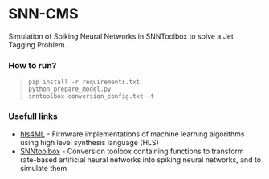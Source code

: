 # SNN-CMS
Simulation of Spiking Neural Networks in SNNToolbox to solve a Jet Tagging Problem.

### How to run?
>~~~~
>pip install -r requirements.txt
>python prepare_model.py
>snntoolbox conversion_config.txt -t
>~~~~

### Usefull links

* [hls4ML](https://hls-fpga-machine-learning.github.io/hls4ml/) - Firmware implementations of machine learning algorithms using high level synthesis language (HLS)
* [SNNtoolbox](https://snntoolbox.readthedocs.io/en/latest/index.html) - Conversion toolbox containing functions to transform rate-based artificial neural networks into spiking neural networks, and to simulate them
